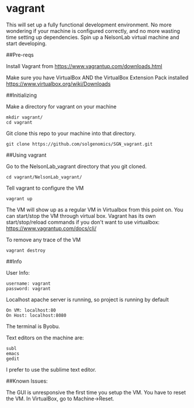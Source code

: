 # vagrant

This will set up a fully functional development environment. No more wondering if your machine is configured correctly, and no more wasting time setting up dependencies. 
Spin up a NelsonLab virtual machine and start developing.

##Pre-reqs

Install Vagrant from https://www.vagrantup.com/downloads.html

Make sure you have VirtualBox AND the VirtualBox Extension Pack installed
https://www.virtualbox.org/wiki/Downloads


##Initializing

Make a directory for vagrant on your machine
```
mkdir vagrant/
cd vagrant
```


Git clone this repo to your machine into that directory.
```
git clone https://github.com/solgenomics/SGN_vagrant.git
```


##Using vagrant

Go to the NelsonLab_vagrant directory that you git cloned.
```
cd vagrant/NelsonLab_vagrant/
```

Tell vagrant to configure the VM
```
vagrant up
```

The VM will show up as a regular VM in Virtualbox from this point on. You can start/stop the VM through virtual box.
Vagrant has its own start/stop/reload commands if you don't want to use virtualbox: https://www.vagrantup.com/docs/cli/


To remove any trace of the VM
```
vagrant destroy
```

##Info

User Info:
```
username: vagrant
password: vagrant
```

Localhost apache server is running, so project is running by default 
```
On VM: localhost:80
On Host: localhost:8080
```

The terminal is Byobu.

Text editors on the machine are:
```
subl
emacs
gedit
```
I prefer to use the sublime text editor.

##Known Issues:

The GUI is unresponsive the first time you setup the VM. You have to reset the VM. In VirtualBox, go to Machine->Reset.



